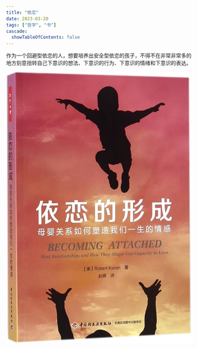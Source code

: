 ```yaml
---
title: "依恋"
date: 2023-03-20
tags: ["哲学", "书"]
cascade:
  showTableOfContents: false
---
```

作为一个回避型依恋的人，想要培养出安全型依恋的孩子，不得不在非常非常多的地方刻意扭转自己下意识的想法、下意识的行为、下意识的情绪和下意识的表达。

![](becoming_attached_cn.jpg)
